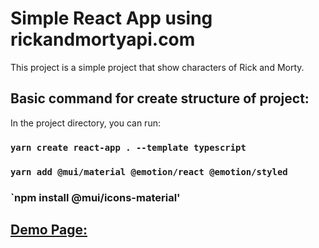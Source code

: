 # Simple React App using rickandmortyapi.com

This project is a simple project that show characters of Rick and Morty.

## Basic command for create structure of project:

In the project directory, you can run:

### `yarn create react-app . --template typescript`
### `yarn add @mui/material @emotion/react @emotion/styled`
### `npm install @mui/icons-material'


## [Demo Page:](http://localhost:3000)
